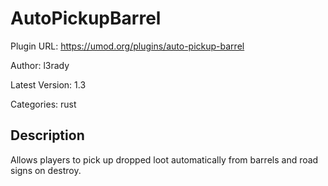 # AutoPickupBarrel

Plugin URL: https://umod.org/plugins/auto-pickup-barrel

Author: l3rady

Latest Version: 1.3

Categories: rust

## Description

Allows players to pick up dropped loot automatically from barrels and road signs on destroy.
